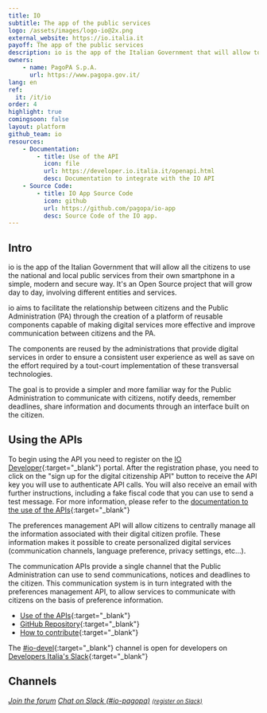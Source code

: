 ```yaml
---
title: IO
subtitle: The app of the public services
logo: /assets/images/logo-io@2x.png
external_website: https://io.italia.it
payoff: The app of the public services
description: io is the app of the Italian Government that will allow to all the citizens to use the national and local public services from their own smartphone in a simple, modern and secure way.
owners:
    - name: PagoPA S.p.A.
      url: https://www.pagopa.gov.it/
lang: en
ref:
  it: /it/io
order: 4
highlight: true
comingsoon: false
layout: platform
github_team: io
resources:
    - Documentation:
        - title: Use of the API
          icon: file
          url: https://developer.io.italia.it/openapi.html
          desc: Documentation to integrate with the IO API
    - Source Code:
        - title: IO App Source Code
          icon: github
          url: https://github.com/pagopa/io-app
          desc: Source Code of the IO app.
---
```


## Intro

io is the app of the Italian Government that will allow all the citizens to use the national and local public services from their own smartphone in a simple, modern and secure way.
It's an Open Source project that will grow day to day, involving different entities and services.

io aims to facilitate the relationship between citizens and the Public Administration (PA) through the creation of a platform of reusable components capable of making digital services more effective and improve communication between citizens and the PA.

The components are reused by the administrations that provide digital services in order to ensure a consistent user experience as well as save on the effort required by a tout-court implementation of these transversal technologies.

The goal is to provide a simpler and more familiar way for the Public Administration to communicate with citizens, notify deeds, remember deadlines, share information and documents through an interface built on the citizen.

## Using the APIs

To begin using the API you need to register on the [IO Developer](https://developer.io.italia.it/){:target="_blank"} portal. After the registration phase, you need to click on the "sign up for the digital citizenship API" button to receive the API key you will use to authenticate API calls. You will also receive an email with further instructions, including a fake fiscal code that you can use to send a test message. For more information, please refer to the [documentation to the use of the APIs](https://developer.io.italia.it/openapi.html){:target="_blank"}

The preferences management API will allow citizens to centrally manage all the information associated with their digital citizen profile. These information makes it possible to create personalized digital services (communication channels, language preference, privacy settings, etc...).

The communication APIs provide a single channel that the Public Administration can use to send communications, notices and deadlines to the citizen. This communication system is in turn integrated with the preferences management API, to allow services to communicate with citizens on the basis of preference information.

* [Use of the APIs](https://developer.io.italia.it/openapi.html){:target="_blank"}
* [GitHub Repository](https://github.com/pagopa/io-app){:target="_blank"}
* [How to contribute](https://github.com/pagopa/io/blob/master/CONTRIBUTING.it.md){:target="_blank"}

The [#io-devel](https://developersitalia.slack.com/messages/CA70BM37X){:target="_blank"} channel is open for developers on [Developers Italia's Slack](https://slack.developers.italia.it){:target="_blank"}

## Channels

<a class="btn btn-primary" href="https://forum.italia.it/c/progetto-io/" target="_blank"><i class="it-horn" /> Join the forum</a>
<a class="btn btn-primary" href="https://developersitalia.slack.com/archives/CJCJU0U3V" target="_blank"><i class="it-comment" /> Chat on Slack (#io-pagopa)</a> <a href="https://slack.developers.italia.it/" target="_blank"><small>(register on Slack)</small></a>
